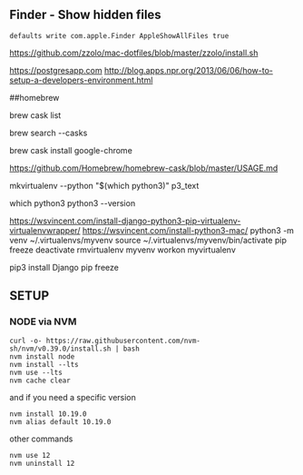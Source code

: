 
## Finder - Show hidden files
```
defaults write com.apple.Finder AppleShowAllFiles true
```


https://github.com/zzolo/mac-dotfiles/blob/master/zzolo/install.sh


https://postgresapp.com
http://blog.apps.npr.org/2013/06/06/how-to-setup-a-developers-environment.html

##homebrew


brew cask list

brew search --casks


brew cask install google-chrome

https://github.com/Homebrew/homebrew-cask/blob/master/USAGE.md




mkvirtualenv --python "$(which python3)" p3_text


which python3
python3 --version


https://wsvincent.com/install-django-python3-pip-virtualenv-virtualenvwrapper/
https://wsvincent.com/install-python3-mac/
python3 -m venv ~/.virtualenvs/myvenv
source ~/.virtualenvs/myvenv/bin/activate
pip freeze
deactivate
rmvirtualenv myvenv
workon myvirtualenv

pip3 install Django
pip freeze



## SETUP 

### NODE via NVM

```
curl -o- https://raw.githubusercontent.com/nvm-sh/nvm/v0.39.0/install.sh | bash
nvm install node
nvm install --lts
nvm use --lts
nvm cache clear
```

and if you need a specific version
```
nvm install 10.19.0
nvm alias default 10.19.0
```
other commands
```
nvm use 12
nvm uninstall 12
```



